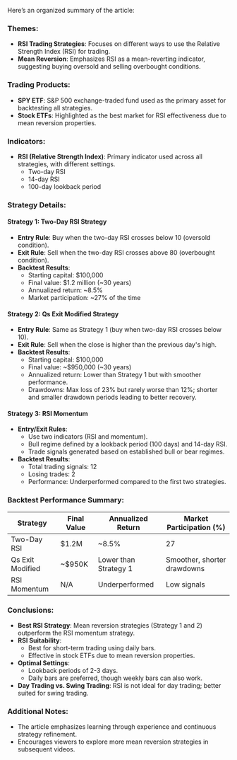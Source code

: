 Here’s an organized summary of the article:

### Themes:
- **RSI Trading Strategies**: Focuses on different ways to use the Relative Strength Index (RSI) for trading.
- **Mean Reversion**: Emphasizes RSI as a mean-reverting indicator, suggesting buying oversold and selling overbought conditions.

### Trading Products:
- **SPY ETF**: S&P 500 exchange-traded fund used as the primary asset for backtesting all strategies.
- **Stock ETFs**: Highlighted as the best market for RSI effectiveness due to mean reversion properties.

### Indicators:
- **RSI (Relative Strength Index)**: Primary indicator used across all strategies, with different settings.
  - Two-day RSI
  - 14-day RSI
  - 100-day lookback period

### Strategy Details:

#### Strategy 1: Two-Day RSI Strategy
- **Entry Rule**: Buy when the two-day RSI crosses below 10 (oversold condition).
- **Exit Rule**: Sell when the two-day RSI crosses above 80 (overbought condition).
- **Backtest Results**:
  - Starting capital: $100,000
  - Final value: $1.2 million (~30 years)
  - Annualized return: ~8.5%
  - Market participation: ~27% of the time

#### Strategy 2: Qs Exit Modified Strategy
- **Entry Rule**: Same as Strategy 1 (buy when two-day RSI crosses below 10).
- **Exit Rule**: Sell when the close is higher than the previous day's high.
- **Backtest Results**:
  - Starting capital: $100,000
  - Final value: ~$950,000 (~30 years)
  - Annualized return: Lower than Strategy 1 but with smoother performance.
  - Drawdowns: Max loss of 23% but rarely worse than 12%; shorter and smaller drawdown periods leading to better recovery.

#### Strategy 3: RSI Momentum
- **Entry/Exit Rules**:
  - Use two indicators (RSI and momentum).
  - Bull regime defined by a lookback period (100 days) and 14-day RSI.
  - Trade signals generated based on established bull or bear regimes.
- **Backtest Results**:
  - Total trading signals: 12
  - Losing trades: 2
  - Performance: Underperformed compared to the first two strategies.

### Backtest Performance Summary:
| Strategy                | Final Value | Annualized Return | Market Participation (%) |
|-------------------------|-------------|--------------------|--------------------------|
| Two-Day RSI             | $1.2M       | ~8.5%              | 27                       |
| Qs Exit Modified         | ~$950K      | Lower than Strategy 1 | Smoother, shorter drawdowns |
| RSI Momentum            | N/A         | Underperformed     | Low signals               |

### Conclusions:
- **Best RSI Strategy**: Mean reversion strategies (Strategy 1 and 2) outperform the RSI momentum strategy.
- **RSI Suitability**:
  - Best for short-term trading using daily bars.
  - Effective in stock ETFs due to mean reversion properties.
- **Optimal Settings**:
  - Lookback periods of 2-3 days.
  - Daily bars are preferred, though weekly bars can also work.
- **Day Trading vs. Swing Trading**: RSI is not ideal for day trading; better suited for swing trading.

### Additional Notes:
- The article emphasizes learning through experience and continuous strategy refinement.
- Encourages viewers to explore more mean reversion strategies in subsequent videos.
